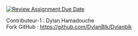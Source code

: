 [![Review Assignment Due Date](https://classroom.github.com/assets/deadline-readme-button-22041afd0340ce965d47ae6ef1cefeee28c7c493a6346c4f15d667ab976d596c.svg)](https://classroom.github.com/a/QPRNiqfX)


Contributeur-1 : Dylan Hamadouche  
Fork GitHub : https://github.com/DylanBlk/Dylanblk

